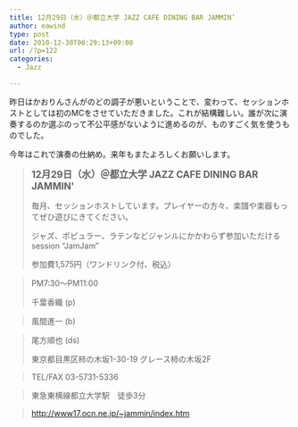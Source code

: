 ```yaml
---
title: 12月29日（水）＠都立大学 JAZZ CAFE DINING BAR JAMMIN’
author: eawind
type: post
date: 2010-12-30T06:29:13+09:00
url: /?p=122
categories:
  - Jazz

---
```

昨日はかおりんさんがのどの調子が悪いということで、変わって、セッションホストとしては初のMCをさせていただきました。これが結構難しい。誰が次に演奏するのか選ぶのって不公平感がないように進めるのが、ものすごく気を使うものでした。

今年はこれで演奏の仕納め。来年もまたよろしくお願いします。

> **<big>12月29日（水）＠都立大学 JAZZ CAFE DINING BAR JAMMIN'</big>**
> 
> 毎月、セッションホストしています。プレイヤーの方々、楽譜や楽器もってぜひ遊びにきてください。
> 
> ジャズ、ポピュラー、ラテンなどジャンルにかかわらず参加いただけるsession &#8220;JamJam&#8221;
> 
> 参加費1,575円（ワンドリンク付、税込）
  
> PM7:30〜PM11:00
> 
> 千葉香織 (p)
  
> 風間進一 (b)
  
> 尾方順也 (ds)
> 
> 東京都目黒区柿の木坂1-30-19 グレース柿の木坂2F
  
> TEL/FAX 03-5731-5336
  
> 東急東横線都立大学駅　徒歩3分
  
> http://www17.ocn.ne.jp/~jammin/index.htm
